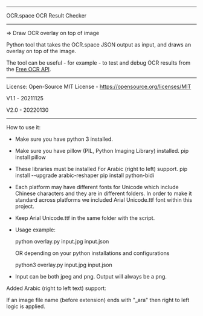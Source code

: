 **************************************
OCR.space OCR Result Checker
**************************************

=> Draw OCR overlay on top of image

Python tool that takes the OCR.space JSON output as input, and draws an overlay on top of the image. 

The tool can be useful - for example - to test and debug OCR results from the 
[Free OCR API](https://ocr.space/OCRAPI).

---------------------
License: Open-Source MIT License  - https://opensource.org/licenses/MIT

V1.1  - 20211125

V2.0  - 20220130

---------------------


How to use it:

- Make sure you have python 3 installed.

- Make sure you have pillow (PIL, Python Imaging Library) installed.
  pip install pillow

- These libraries must be installed For Arabic (right to left) support.
  pip install --upgrade arabic-reshaper
  pip install python-bidi

- Each platform may have different fonts for Unicode which include Chinese characters and they are in different folders. 
  In order to make it standard across platforms we included Arial Unicode.ttf font within this project.

- Keep Arial Unicode.ttf in the same folder with the script.

- Usage example:

  python overlay.py input.jpg input.json
  
  OR depending on your python installations and configurations
  
  python3 overlay.py input.jpg input.json

- Input can be both jpeg and png. Output will always be a png.



Added Arabic (right to left text) support:

If an image file name (before extension) ends with "_ara" then right to left logic is applied.
